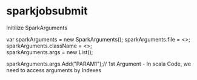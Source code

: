 # sparkjobsubmit

Initilize SparkArguments

 var sparkArguments = new SparkArguments();
sparkArguments.file = <<BlobLocation or SAS URL>>;
sparkArguments.className = <<SCALA CLASS NAME>>;                
sparkArguments.args = new List<string>();

 sparkArguments.args.Add("PARAM1");// 1st Argument - In scala Code, we need to access arguments by Indexes
 
